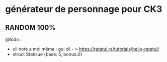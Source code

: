 # générateur de personnage pour CK3
## RANDOM 100%

@todo : 
- cli
    note a moi même : gui cli - > https://ratatui.rs/tutorials/hello-ratatui/
- struct Statisue {base: 5, bonus:0}
